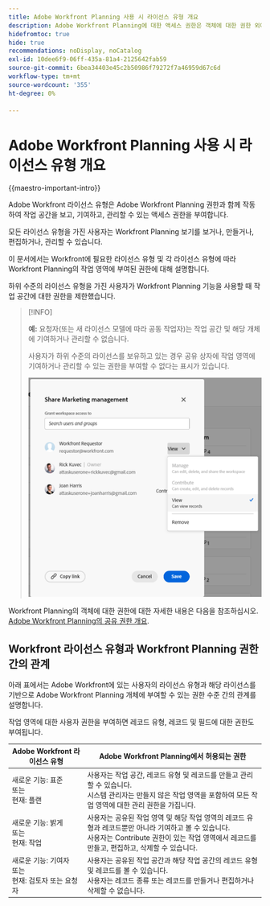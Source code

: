 ```yaml
---
title: Adobe Workfront Planning 사용 시 라이선스 유형 개요
description: Adobe Workfront Planning에 대한 액세스 권한은 객체에 대한 권한 외에 라이선스 유형에 따라 다릅니다.
hidefromtoc: true
hide: true
recommendations: noDisplay, noCatalog
exl-id: 10dee6f9-06ff-435a-81a4-2125642fab59
source-git-commit: 6bea34403e45c2b50986f79272f7a46959d67c6d
workflow-type: tm+mt
source-wordcount: '355'
ht-degree: 0%

---
```


<!--update the metadata with real things when making this public; also update the description with something like this: Not all users in the organization have the same access and permissions to use Adobe Workfront plannint. This article describes the levels of access that users could have to Adobe Workfront Planning. -->
<!--update the title and the metadata title if Workfront Planning is NOT its own product - because the title is too generic for it being a Workfront capability-->

# Adobe Workfront Planning 사용 시 라이선스 유형 개요

{{maestro-important-intro}}

Adobe Workfront 라이선스 유형은 Adobe Workfront Planning 권한과 함께 작동하여 작업 공간을 보고, 기여하고, 관리할 수 있는 액세스 권한을 부여합니다. <!--add more objects here when we can grant other object-specific permissions-->

모든 라이선스 유형을 가진 사용자는 Workfront Planning 보기를 보거나, 만들거나, 편집하거나, 관리할 수 있습니다.

이 문서에서는 Workfront에 필요한 라이선스 유형 및 각 라이선스 유형에 따라 Workfront Planning의 작업 영역에 부여된 권한에 대해 설명합니다.

하위 수준의 라이선스 유형을 가진 사용자가 Workfront Planning 기능을 사용할 때 작업 공간에 대한 권한을 제한했습니다.

>[!INFO]
>
>**예:** 요청자(또는 새 라이선스 모델에 따라 공동 작업자)는 작업 공간 및 해당 개체에 기여하거나 관리할 수 없습니다.
>
>사용자가 하위 수준의 라이선스를 보유하고 있는 경우 공유 상자에 작업 영역에 기여하거나 관리할 수 있는 권한을 부여할 수 없다는 표시가 있습니다.
>
>![](assets/permissions-grayed-out-for-requestor-user.png)


Workfront Planning의 객체에 대한 권한에 대한 자세한 내용은 다음을 참조하십시오. [Adobe Workfront Planning의 공유 권한 개요](/help/quicksilver/maestro/access/sharing-permissions-overview.md).

## Workfront 라이선스 유형과 Workfront Planning 권한 간의 관계

아래 표에서는 Adobe Workfront에 있는 사용자의 라이선스 유형과 해당 라이선스를 기반으로 Adobe Workfront Planning 개체에 부여할 수 있는 권한 수준 간의 관계를 설명합니다.

작업 영역에 대한 사용자 권한을 부여하면 레코드 유형, 레코드 및 필드에 대한 권한도 부여됩니다.


| Adobe Workfront 라이선스 유형 | Adobe Workfront Planning에서 허용되는 권한 |
|------------------------------------------------|-------------------------------------------------------------------------------------------------------------------------------------------------------------------------------|
| 새로운 기능: 표준 <br> 또는 <br>현재: 플랜 | 사용자는 작업 공간, 레코드 유형 및 레코드를 만들고 관리할 수 있습니다.<br> 시스템 관리자는 만들지 않은 작업 영역을 포함하여 모든 작업 영역에 대한 관리 권한을 가집니다. |
| 새로운 기능: 밝게 <br> 또는 <br>현재: 작업 | 사용자는 공유된 작업 영역 및 해당 작업 영역의 레코드 유형과 레코드뿐만 아니라 기여하고 볼 수 있습니다. <br> 사용자는 Contribute 권한이 있는 작업 영역에서 레코드를 만들고, 편집하고, 삭제할 수 있습니다. |
| 새로운 기능: 기여자 <br> 또는 <br>현재: 검토자 또는 요청자 | 사용자는 공유된 작업 공간과 해당 작업 공간의 레코드 유형 및 레코드를 볼 수 있습니다. <br> 사용자는 레코드 종류 또는 레코드를 만들거나 편집하거나 삭제할 수 없습니다. |
